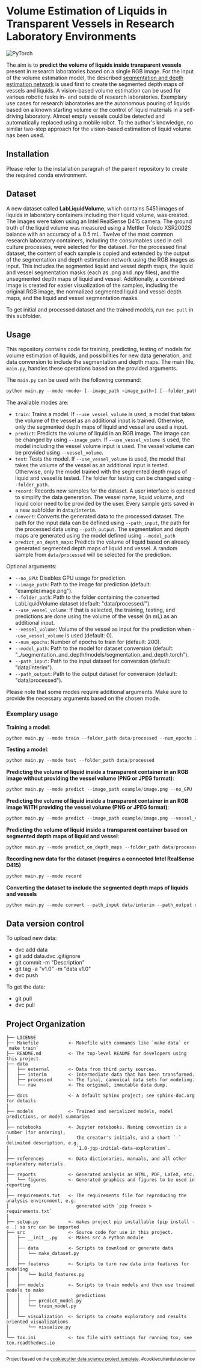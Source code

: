 Volume Estimation of Liquids in Transparent Vessels in Research Laboratory Environments
==============================
![PyTorch](https://img.shields.io/badge/PyTorch-%23EE4C2C.svg?style=for-the-badge&logo=PyTorch&logoColor=white)

The aim is to **predict the volume of liquids inside transparent vessels** present in research laboratories based on a single RGB image. For the input of the volume estimation model, the described [segmentation and depth estimation network](https://github.com/DaniSchober/thesis/tree/main/segmentation_and_depth) is used first to create the segmented depth maps of vessels and liquids. A vision-based volume estimation can be used for various robotic tasks in- and outside of research laboratories. Exemplary use cases for research laboratories are the autonomous pouring of liquids based on a known starting volume or the control of liquid materials in a self-driving laboratory. Almost empty vessels could be detected and automatically replaced using a mobile robot. To the author's knowledge, no similar two-step approach for the vision-based estimation of liquid volume has been used.

## Installation

Please refer to the installation paragrah of the parent repository to create the required conda environment.

## Dataset 

A new dataset called **LabLiquidVolume**, which contains 5451 images of liquids in laboratory containers including their liquid volume, was created. The images were taken using an Intel RealSense D415 camera. The ground truth of the liquid volume was measured using a Mettler Toledo XSR2002S balance with an accuracy of ± 0.5 mL. Twelve of the most common research laboratory containers, including the consumables used in cell culture processes, were selected for the dataset. For the processed final dataset, the content of each sample is copied and extended by the output of the segmentation and depth estimation network using the RGB images as input. This includes the segmented liquid and vessel depth maps, the liquid and vessel segmentation masks (each as .png and .npy files), and the unsegmented depth maps of liquid and vessel. Additionally, a combined image is created for easier visualization of the samples, including the original RGB image, the normalized segmented liquid and vessel depth maps, and the liquid and vessel segmentation masks.

To get initial and processed dataset and the trained models, run `dvc pull` in this subfolder. 

## Usage

This repository contains code for training, predicting, testing of models for volume estimation of liquids, and possibilities for new data generation, and data conversion to include the segmentation and depth maps. The main file, `main.py`, handles these operations based on the provided arguments.

The `main.py` can be used with the following command:

```python
python main.py --mode <mode> [--image_path <image_path>] [--folder_path <folder_path>] [--num_epochs <num_epochs>] [--vessel_volume <vessel_volume>] [--use_vessel_volume] [--no_GPU] [--path_input <path_input>] [--path_output <path_output>] [--model_path <model_path>]
```

The available modes are:

- `train`: Trains a model. If `--use_vessel_volume` is used, a model that takes the volume of the vessel as an additional input is trained. Otherwise, only the segmented depth maps of liquid and vessel are used a input. 
- `predict`: Predicts the volume of liquid in an RGB image. The image can be changed by using `--image_path`. If `--use_vessel_volume` is used, the model including the vessel volume input is used. The vessel volume can be provided using `--vessel_volume`.  
- `test`: Tests the model. If `--use_vessel_volume` is used, the model that takes the volume of the vessel as an additional input is tested. Otherwise, only the model trained with the segmented depth maps of liquid and vessel is tested. The folder for testing can be changed using `--folder_path`.
- `record`: Records new samples for the dataset. A user interface is opened to simplify the data generation. The vessel name, liquid volume, and liquid color need to be provided by the user. Every sample gets saved in a new subfolder in `data/interim`.
- `convert`: Converts the generated data to the processed dataset. The path for the input data can be defined using `--path_input`, the path for the processed data using `--path_output`. The segmentation and depth maps are generated using the model defined using `--model_path`
- `predict_on_depth_maps`: Predicts the volume of liquid based on already generated segmented depth maps of liquid and vessel. A random sample from `data/processed` will be selected for the prediction.

Optional arguments:
- `--no_GPU`: Disables GPU usage for prediction.
- `--image_path`: Path to the image for prediction (default: "example/image.png").
- `--folder_path`: Path to the folder containing the converted LabLiquidVolume dataset (default: "data/processed/").
- `--use_vessel_volume`: If that is selected, the training, testing, and predictions are done using the volume of the vessel (in mL) as an additional input.
- `--vessel_volume`: Volume of the vessel as input for the prediction when `--use_vessel_volume` is used (default: 0).
- `--num_epochs`: Number of epochs to train for (default: 200).
- `--model_path`: Path to the model for dataset conversion (default: "../segmentation_and_depth/models/segmentation_and_depth.torch").
- `--path_input`: Path to the input dataset for conversion (default: "data/interim").
- `--path_output`: Path to the output dataset for conversion (default: "data/processed").

Please note that some modes require additional arguments. Make sure to provide the necessary arguments based on the chosen mode.

### Exemplary usage

**Training a model**:

```python
python main.py --mode train --folder_path data/processed --num_epochs 200
```

**Testing a model**:
```python
python main.py --mode test --folder_path data/processed
```

**Predicting the volume of liquid inside a transparent container in an RGB image without providing the vessel volume (PNG or JPEG format)**:
```python
python main.py --mode predict --image_path example/image.png --no_GPU
```

**Predicting the volume of liquid inside a transparent container in an RGB image WITH providing the vessel volume (PNG or JPEG format)**:
```python
python main.py --mode predict --image_path example/image.png --vessel_volume 100 --no_GPU --use_vessel_volume
```

**Predicting the volume of liquid inside a transparent container based on segmented depth maps of liquid and vessel**:
```python
python main.py --mode predict_on_depth_maps --folder_path data/processed
```

**Recording new data for the dataset (requires a connected Intel RealSense D415)**
```python
python main.py --mode record
```

**Converting the dataset to include the segmented depth maps of liquids and vessels**
```python
python main.py --mode convert --path_input data/interim --path_output data/processed --model_path ../segmentation_and_depth/models/segmentation_and_depth.torch
```




## Data version control

To upload new data:
* dvc add data
* git add data.dvc .gitignore
* git commit -m "Description"
* git tag -a "v1.0" -m "data v1.0"
* dvc push

To get the data:
* git pull
* dvc pull

Project Organization
------------

    ├── LICENSE
    ├── Makefile           <- Makefile with commands like `make data` or `make train`
    ├── README.md          <- The top-level README for developers using this project.
    ├── data
    │   ├── external       <- Data from third party sources.
    │   ├── interim        <- Intermediate data that has been transformed.
    │   ├── processed      <- The final, canonical data sets for modeling.
    │   └── raw            <- The original, immutable data dump.
    │
    ├── docs               <- A default Sphinx project; see sphinx-doc.org for details
    │
    ├── models             <- Trained and serialized models, model predictions, or model summaries
    │
    ├── notebooks          <- Jupyter notebooks. Naming convention is a number (for ordering),
    │                         the creator's initials, and a short `-` delimited description, e.g.
    │                         `1.0-jqp-initial-data-exploration`.
    │
    ├── references         <- Data dictionaries, manuals, and all other explanatory materials.
    │
    ├── reports            <- Generated analysis as HTML, PDF, LaTeX, etc.
    │   └── figures        <- Generated graphics and figures to be used in reporting
    │
    ├── requirements.txt   <- The requirements file for reproducing the analysis environment, e.g.
    │                         generated with `pip freeze > requirements.txt`
    │
    ├── setup.py           <- makes project pip installable (pip install -e .) so src can be imported
    ├── src                <- Source code for use in this project.
    │   ├── __init__.py    <- Makes src a Python module
    │   │
    │   ├── data           <- Scripts to download or generate data
    │   │   └── make_dataset.py
    │   │
    │   ├── features       <- Scripts to turn raw data into features for modeling
    │   │   └── build_features.py
    │   │
    │   ├── models         <- Scripts to train models and then use trained models to make
    │   │   │                 predictions
    │   │   ├── predict_model.py
    │   │   └── train_model.py
    │   │
    │   └── visualization  <- Scripts to create exploratory and results oriented visualizations
    │       └── visualize.py
    │
    └── tox.ini            <- tox file with settings for running tox; see tox.readthedocs.io


--------

<p><small>Project based on the <a target="_blank" href="https://drivendata.github.io/cookiecutter-data-science/">cookiecutter data science project template</a>. #cookiecutterdatascience</small></p>
